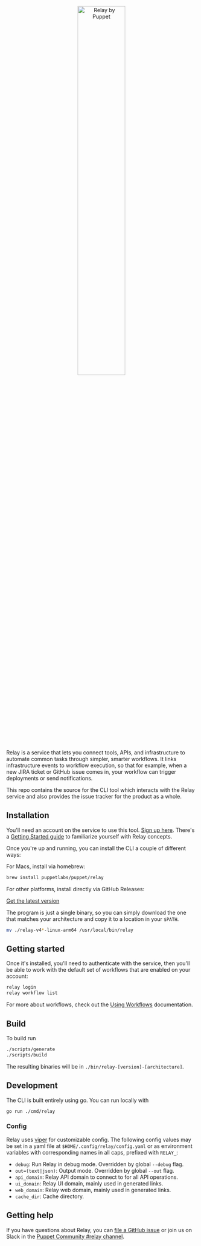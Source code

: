 <p align="center">
  <img src="docs/relay-logo.svg" alt="Relay by Puppet" width="50%">
</p>

Relay is a service that lets you connect tools, APIs, and infrastructure to automate common tasks through simpler, smarter workflows. It links infrastructure events to workflow execution, so that for example, when a new JIRA ticket or GitHub issue comes in, your workflow can trigger deployments or send notifications.

This repo contains the source for the CLI tool which interacts with the Relay service and also provides the issue tracker for the product as a whole.

## Installation

You'll need an account on the service to use this tool. [Sign up here](https://app.relay.sh/signup). There's a [Getting Started guide](https://relay.sh/docs/getting-started/) to familiarize yourself with Relay concepts.

Once you're up and running, you can install the CLI a couple of different ways:

For Macs, install via homebrew:

```bash
brew install puppetlabs/puppet/relay
```

For other platforms, install directly via GitHub Releases:

[Get the latest version](https://github.com/puppetlabs/relay/releases)

The program is just a single binary, so you can simply download the one that matches your architecture and copy it to a location in your `$PATH`.

```bash
mv ./relay-v4*-linux-arm64 /usr/local/bin/relay
```

## Getting started

Once it's installed, you'll need to authenticate with the service, then you'll be able to work with the default set of workflows that are enabled on your account:

```bash
relay login
relay workflow list
```

For more about workflows, check out the [Using Workflows](https://relay.sh/docs/using-workflows/) documentation.

## Build

To build run

```bash
./scripts/generate
./scripts/build
```

The resulting binaries will be in `./bin/relay-[version]-[architecture]`.

## Development

The CLI is built entirely using go. You can run locally with

```
go run ./cmd/relay
```

### Config

Relay uses [viper](https://github.com/spf13/viper) for customizable config. The following config values may be set in a yaml file at `$HOME/.config/relay/config.yaml` or as environment variables with corresponding names in all caps, prefixed with `RELAY_`:

- `debug`: Run Relay in debug mode. Overridden by global `--debug` flag.
- `out=(text|json)`: Output mode. Overridden by global `--out` flag.
- `api_domain`: Relay API domain to connect to for all API operations.
- `ui_domain`: Relay UI domain, mainly used in generated links.
- `web_domain`: Relay web domain, mainly used in generated links.
- `cache_dir`: Cache directory.

## Getting help

If you have questions about Relay, you can [file a GitHub issue](https://github.com/puppetlabs/relay/issues) or join us on Slack in the [Puppet Community #relay channel](https://puppetcommunity.slack.com/archives/CMKBMAW2K).
